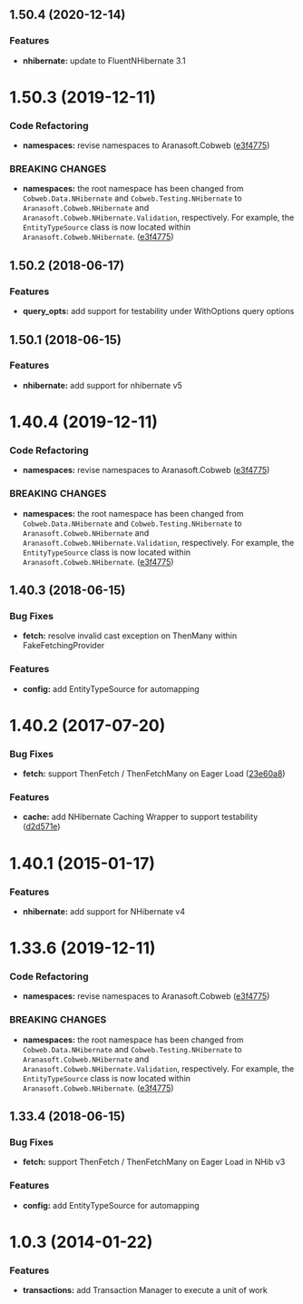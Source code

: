 <a name="1.50.4"></a>
## 1.50.4 (2020-12-14)


### Features

* **nhibernate:** update to FluentNHibernate 3.1



<a name="1.50.3"></a>
# 1.50.3 (2019-12-11)

### Code Refactoring

* **namespaces:** revise namespaces to Aranasoft.Cobweb ([e3f4775](https://github.com/aranasoft/cobweb/commit/e3f4775))

### BREAKING CHANGES

* **namespaces:** the root namespace has been changed from `Cobweb.Data.NHibernate` and `Cobweb.Testing.NHibernate` to `Aranasoft.Cobweb.NHibernate` and `Aranasoft.Cobweb.NHibernate.Validation`, respectively. For example, the `EntityTypeSource` class is now located within `Aranasoft.Cobweb.NHibernate`. ([e3f4775](https://github.com/aranasoft/cobweb/commit/e3f4775))



<a name="1.50.2"></a>
## 1.50.2 (2018-06-17)


### Features

* **query_opts:** add support for testability under WithOptions query options



<a name="1.50.1"></a>
## 1.50.1 (2018-06-15)


### Features

* **nhibernate:** add support for nhibernate v5



<a name="1.40.4"></a>
# 1.40.4 (2019-12-11)

### Code Refactoring

* **namespaces:** revise namespaces to Aranasoft.Cobweb ([e3f4775](https://github.com/aranasoft/cobweb/commit/e3f4775))

### BREAKING CHANGES

* **namespaces:** the root namespace has been changed from `Cobweb.Data.NHibernate` and `Cobweb.Testing.NHibernate` to `Aranasoft.Cobweb.NHibernate` and `Aranasoft.Cobweb.NHibernate.Validation`, respectively. For example, the `EntityTypeSource` class is now located within `Aranasoft.Cobweb.NHibernate`. ([e3f4775](https://github.com/aranasoft/cobweb/commit/e3f4775))



<a name="1.40.3"></a>
## 1.40.3 (2018-06-15)


### Bug Fixes

* **fetch:** resolve invalid cast exception on ThenMany within FakeFetchingProvider


### Features

* **config:** add EntityTypeSource for automapping



<a name="1.40.2"></a>
# 1.40.2 (2017-07-20)


### Bug Fixes

* **fetch:** support ThenFetch / ThenFetchMany on Eager Load ([23e60a8](https://github.com/aranasoft/cobweb/commit/23e60a8))


### Features

* **cache:** add NHibernate Caching Wrapper to support testability ([d2d571e](https://github.com/aranasoft/cobweb/commit/d2d571e))



<a name="1.40.1"></a>
# 1.40.1 (2015-01-17)


### Features

* **nhibernate:** add support for NHibernate v4



<a name="1.33.6"></a>
# 1.33.6 (2019-12-11)

### Code Refactoring

* **namespaces:** revise namespaces to Aranasoft.Cobweb ([e3f4775](https://github.com/aranasoft/cobweb/commit/e3f4775))

### BREAKING CHANGES

* **namespaces:** the root namespace has been changed from `Cobweb.Data.NHibernate` and `Cobweb.Testing.NHibernate` to `Aranasoft.Cobweb.NHibernate` and `Aranasoft.Cobweb.NHibernate.Validation`, respectively. For example, the `EntityTypeSource` class is now located within `Aranasoft.Cobweb.NHibernate`. ([e3f4775](https://github.com/aranasoft/cobweb/commit/e3f4775))



<a name="1.33.4"></a>
## 1.33.4 (2018-06-15)


### Bug Fixes

* **fetch:** support ThenFetch / ThenFetchMany on Eager Load in NHib v3


### Features

* **config:** add EntityTypeSource for automapping



<a name="1.40.2"></a>
<a name="1.0.3"></a>
# 1.0.3 (2014-01-22)


### Features

* **transactions:** add Transaction Manager to execute a unit of work

